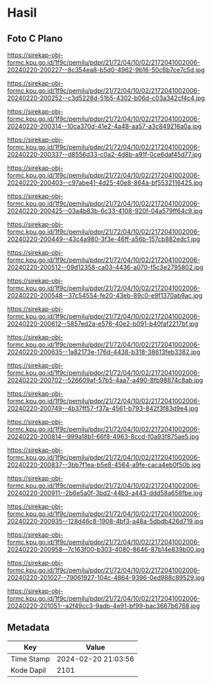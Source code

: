 # Hasil

## Foto C Plano

https://sirekap-obj-formc.kpu.go.id/1f9c/pemilu/pdpr/21/72/04/10/02/2172041002006-20240220-200227--8c354ea8-b5d0-4962-9b16-50c6b7ce7c5d.jpg

https://sirekap-obj-formc.kpu.go.id/1f9c/pemilu/pdpr/21/72/04/10/02/2172041002006-20240220-200252--c3d5228d-51b5-4302-b06d-c03a342cf4c4.jpg

https://sirekap-obj-formc.kpu.go.id/1f9c/pemilu/pdpr/21/72/04/10/02/2172041002006-20240220-200314--10ca370d-41e2-4a48-aa57-a3c849216a0a.jpg

https://sirekap-obj-formc.kpu.go.id/1f9c/pemilu/pdpr/21/72/04/10/02/2172041002006-20240220-200337--d8556d33-c0a2-4d8b-a91f-0ce6daf45d77.jpg

https://sirekap-obj-formc.kpu.go.id/1f9c/pemilu/pdpr/21/72/04/10/02/2172041002006-20240220-200403--c97abe41-4d25-40e8-864a-bf5532116425.jpg

https://sirekap-obj-formc.kpu.go.id/1f9c/pemilu/pdpr/21/72/04/10/02/2172041002006-20240220-200425--03a4b83b-6c33-4108-920f-04a579ff64c9.jpg

https://sirekap-obj-formc.kpu.go.id/1f9c/pemilu/pdpr/21/72/04/10/02/2172041002006-20240220-200449--43c4a980-3f3e-46ff-a56b-157cb882edc1.jpg

https://sirekap-obj-formc.kpu.go.id/1f9c/pemilu/pdpr/21/72/04/10/02/2172041002006-20240220-200512--09d12358-ca03-4436-a070-f5c3e2795802.jpg

https://sirekap-obj-formc.kpu.go.id/1f9c/pemilu/pdpr/21/72/04/10/02/2172041002006-20240220-200548--37c54554-fe20-43eb-89c0-e9f1370ab9ac.jpg

https://sirekap-obj-formc.kpu.go.id/1f9c/pemilu/pdpr/21/72/04/10/02/2172041002006-20240220-200612--5857ed2a-e576-40e2-b091-b40faf2217bf.jpg

https://sirekap-obj-formc.kpu.go.id/1f9c/pemilu/pdpr/21/72/04/10/02/2172041002006-20240220-200635--1a82173e-176d-4438-b318-38613feb3382.jpg

https://sirekap-obj-formc.kpu.go.id/1f9c/pemilu/pdpr/21/72/04/10/02/2172041002006-20240220-200702--526609af-57b5-4aa7-a490-8fb98874c8ab.jpg

https://sirekap-obj-formc.kpu.go.id/1f9c/pemilu/pdpr/21/72/04/10/02/2172041002006-20240220-200749--4b37ff57-f37a-4561-b793-842f3f83d9e4.jpg

https://sirekap-obj-formc.kpu.go.id/1f9c/pemilu/pdpr/21/72/04/10/02/2172041002006-20240220-200814--999a18b1-66f8-4963-8ccd-f0a93f875ae5.jpg

https://sirekap-obj-formc.kpu.go.id/1f9c/pemilu/pdpr/21/72/04/10/02/2172041002006-20240220-200837--3bb7f1ea-b5e8-4564-a9fe-caca4eb0f50b.jpg

https://sirekap-obj-formc.kpu.go.id/1f9c/pemilu/pdpr/21/72/04/10/02/2172041002006-20240220-200911--2b6e5a0f-3bd2-44b3-a443-ddd58a658fbe.jpg

https://sirekap-obj-formc.kpu.go.id/1f9c/pemilu/pdpr/21/72/04/10/02/2172041002006-20240220-200935--128d46c8-1908-4bf3-a48a-5dbdb426d719.jpg

https://sirekap-obj-formc.kpu.go.id/1f9c/pemilu/pdpr/21/72/04/10/02/2172041002006-20240220-200958--7c163f00-b303-4080-8646-87b14e839b00.jpg

https://sirekap-obj-formc.kpu.go.id/1f9c/pemilu/pdpr/21/72/04/10/02/2172041002006-20240220-201027--79061927-104c-4864-9396-0ed988c89529.jpg

https://sirekap-obj-formc.kpu.go.id/1f9c/pemilu/pdpr/21/72/04/10/02/2172041002006-20240220-201051--a2f49cc3-9adb-4e91-bf99-bac3667b6768.jpg


## Metadata

| Key        | Value               |
| ---------- | ------------------- |
| Time Stamp | 2024-02-20 21:03:56 |
| Kode Dapil | 2101                |



